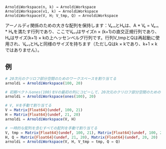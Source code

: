 ```
ArnoldiWorkspace(n, k) → ArnoldiWorkspace
ArnoldiWorkspace(v1, k) → ArnoldiWorkspace
ArnoldiWorkspace(V, H; V_tmp, Q) → ArnoldiWorkspace
```

アーノルディ関係のための大きな配列を保持します：Vₖ₊₁とHₖは、A * Vₖ = Vₖ₊₁ * Hₖを満たす行列であり、ここでVₖ₊₁はサイズn × (k+1)の直交正規行列であり、Hₖはサイズ(k+1) × kの上ヘッセンベルグ行列です。行列V_tmpとQは再起動に使用され、Vₖ₊₁とHₖと同様のサイズを持ちます（ただしQはk × kであり、k+1 × kではありません）。

## 例

```julia
# 20次元のクリロフ部分空間のためのワークスペースを割り当てる
arnoldi = ArnoldiWorkspace(100, 20)

# 初期ベクトルones(100)をVの最初の列にコピーして、20次元のクリロフ部分空間のためのワークスペースを割り当てる
arnoldi = ArnoldiWorkspace(ones(100), 20)

# V, Hを手動で割り当てる
V = Matrix{Float64}(undef, 100, 21)
H = Matrix{Float64}(undef, 21, 20)
arnoldi = ArnoldiWorkspace(V, H)

# 一時的な配列を含むすべての配列を手動で割り当てる
V, tmp = Matrix{Float64}(undef, 100, 21), Matrix{Float64}(undef, 100, 21)
H, Q = Matrix{Float64}(undef, 21, 20), Matrix{Float64}(undef, 20, 20)
arnoldi = ArnoldiWorkspace(V, H, V_tmp = tmp, Q = Q)
```
